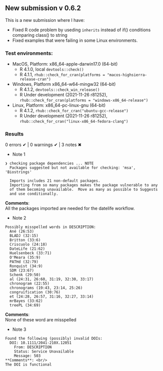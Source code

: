## New submission v 0.6.2
This is a new submission where I have:

* Fixed R code problem by useding `inherits` instead of if() conditions comparing class() to string
* Fixed examples that were failing in some Linux environments.

### Test environments:

- MacOS, Platform: x86_64-apple-darwin17.0 (64-bit)
  - R 4.1.0, local `devtools::check()`
  - R 4.1.1, `rhub::check_for_cran(platforms = "macos-highsierra-release-cran")`
- Windows, Platform x86_64-w64-mingw32 (64-bit)
  - R 4.1.2, `devtools::check_win_release()`
  - R Under development (2021-11-26 r81252), `rhub::check_for_cran(platforms = "windows-x86_64-release")`
- Linux, Platform: x86_64-pc-linux-gnu (64-bit)
  - R 4.1.2, `rhub::check_for_cran("ubuntu-gcc-release")`
  - R Under development (2021-11-26 r81252), `rhub::check_for_cran("linux-x86_64-fedora-clang")`

### Results
0 errors ✔ | 0 warnings ✔ | 3 notes ✖

* Note 1

```
❯ checking package dependencies ... NOTE
  Packages suggested but not available for checking: 'msa', 'Biostrings'

  Imports includes 21 non-default packages.
  Importing from so many packages makes the package vulnerable to any
  of them becoming unavailable.  Move as many as possible to Suggests
  and use conditionally.
```
**Comments**: <br/>
All the packages imported are needed for the datelife workflow.

* Note 2

```
Possibly misspelled words in DESCRIPTION:
  Ané (26:53)
  BLADJ (32:15)
  Britton (33:6)
  Criscuolo (24:18)
  DateLife (21:62)
  Huelsenbeck (33:71)
  O'Meara (35:9)
  PATHd (32:79)
  Ronquist (34:9)
  SDM (23:67)
  Schenk (29:50)
  al (24:31, 26:60, 31:19, 32:30, 33:17)
  chronogram (22:55)
  chronograms (19:43, 23:14, 25:26)
  congruification (30:76)
  et (24:28, 26:57, 31:16, 32:27, 33:14)
  mrBayes (33:62)
  treePL (34:69)
```
**Comments**: <br/>
None of these word are misspelled

* Note 3

```
Found the following (possibly) invalid DOIs:
  DOI: 10.1111/2041-210X.12051
    From: DESCRIPTION
    Status: Service Unavailable
    Message: 503
**Comments**: <br/>
The DOI is functional
